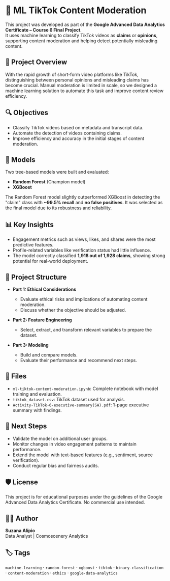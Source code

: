 # 🎯 ML TikTok Content Moderation

This project was developed as part of the **Google Advanced Data Analytics Certificate – Course 6 Final Project**.  
It uses machine learning to classify TikTok videos as **claims** or **opinions**, supporting content moderation and helping detect potentially misleading content.


## 📘 Project Overview

With the rapid growth of short-form video platforms like TikTok, distinguishing between personal opinions and misleading claims has become crucial. Manual moderation is limited in scale, so we designed a machine learning solution to automate this task and improve content review efficiency.


## 🔍 Objectives

- Classify TikTok videos based on metadata and transcript data.
- Automate the detection of videos containing claims.
- Improve efficiency and accuracy in the initial stages of content moderation.


## 🧠 Models

Two tree-based models were built and evaluated:

- **Random Forest** (Champion model)
- **XGBoost**

The Random Forest model slightly outperformed XGBoost in detecting the "claim" class with **~99.5% recall** and **no false positives**. It was selected as the final model due to its robustness and reliability.


## 📊 Key Insights

- Engagement metrics such as views, likes, and shares were the most predictive features.
- Profile-related variables like verification status had little influence.
- The model correctly classified **1,918 out of 1,928 claims**, showing strong potential for real-world deployment.


## 🧪 Project Structure

- **Part 1: Ethical Considerations**
  - Evaluate ethical risks and implications of automating content moderation.
  - Discuss whether the objective should be adjusted.

- **Part 2: Feature Engineering**
  - Select, extract, and transform relevant variables to prepare the dataset.

- **Part 3: Modeling**
  - Build and compare models.
  - Evaluate their performance and recommend next steps.


## 📂 Files
- `ml-tiktok-content-moderation.ipynb`: Complete notebook with model training and evaluation.
- `tiktok_dataset.csv`: TikTok dataset used for analysis.
- `Activity-TikTok-6-executive-summary(SA).pdf`: 1-page executive summary with findings.

## 📌 Next Steps

- Validate the model on additional user groups.
- Monitor changes in video engagement patterns to maintain performance.
- Extend the model with text-based features (e.g., sentiment, source verification).
- Conduct regular bias and fairness audits.

## 🛡️ License

This project is for educational purposes under the guidelines of the Google Advanced Data Analytics Certificate. No commercial use intended.

## 👩‍💻 Author

**Suzana Alípio**  
Data Analyst | Cosmoscenery Analytics  


## 🏷️ Tags

`machine-learning` · `random-forest` · `xgboost` · `tiktok` · `binary-classification` · `content-moderation` · `ethics` · `google-data-analytics`
